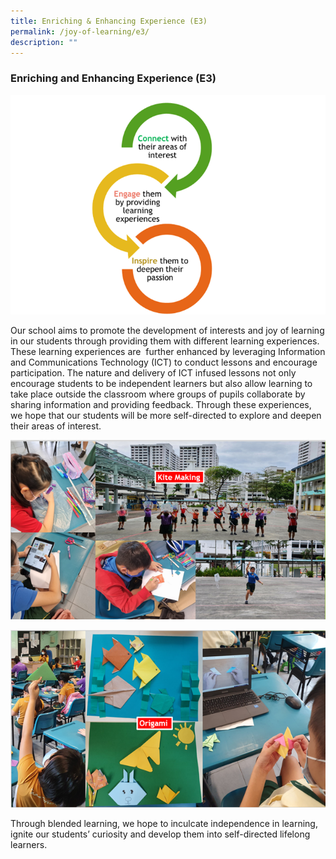 ```yaml
---
title: Enriching & Enhancing Experience (E3)
permalink: /joy-of-learning/e3/
description: ""
---
```

### **Enriching and Enhancing Experience (E3)**

![](/images/Joy%20of%20Learning/ALP%20&%20E3/e3_2023_1.png)

Our school aims to promote the development of interests and joy of learning in our students through providing them with different learning experiences. These learning experiences are  further enhanced by leveraging Information and Communications Technology (ICT) to conduct lessons and encourage participation. The nature and delivery of ICT infused lessons not only encourage students to be independent learners but also allow learning to take place outside the classroom where groups of pupils collaborate by sharing information and providing feedback. Through these experiences, we hope that our students will be more self-directed to explore and deepen their areas of interest.

![](/images/Joy%20of%20Learning/ALP%20&%20E3/e3_2023_2.png)

![](/images/Joy%20of%20Learning/ALP%20&%20E3/e3_2023_3.png)

Through blended learning, we hope to inculcate independence in learning, ignite our students’ curiosity and develop them into self-directed lifelong learners.